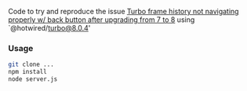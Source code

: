 Code to try and reproduce the issue [Turbo frame history not navigating properly w/ back button after upgrading from 7 to 8](https://github.com/hotwired/turbo/issues/1241) using `@hotwired/turbo@8.0.4'

### Usage
```bash
git clone ...
npm install
node server.js
```
